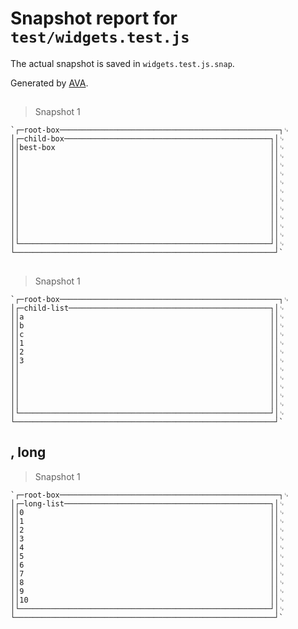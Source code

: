# Snapshot report for `test/widgets.test.js`

The actual snapshot is saved in `widgets.test.js.snap`.

Generated by [AVA](https://avajs.dev).

## <box />

> Snapshot 1

    `┌─root-box─────────────────────────────────────────────────┐␊
    │┌─child-box──────────────────────────────────────────────┐│␊
    ││best-box                                                ││␊
    ││                                                        ││␊
    ││                                                        ││␊
    ││                                                        ││␊
    ││                                                        ││␊
    ││                                                        ││␊
    ││                                                        ││␊
    ││                                                        ││␊
    ││                                                        ││␊
    ││                                                        ││␊
    ││                                                        ││␊
    │└────────────────────────────────────────────────────────┘│␊
    └──────────────────────────────────────────────────────────┘`

## <list />

> Snapshot 1

    `┌─root-box─────────────────────────────────────────────────┐␊
    │┌─child-list─────────────────────────────────────────────┐│␊
    ││a                                                       ││␊
    ││b                                                       ││␊
    ││c                                                       ││␊
    ││1                                                       ││␊
    ││2                                                       ││␊
    ││3                                                       ││␊
    ││                                                        ││␊
    ││                                                        ││␊
    ││                                                        ││␊
    ││                                                        ││␊
    ││                                                        ││␊
    │└────────────────────────────────────────────────────────┘│␊
    └──────────────────────────────────────────────────────────┘`

## <list />, long

> Snapshot 1

    `┌─root-box─────────────────────────────────────────────────┐␊
    │┌─long-list──────────────────────────────────────────────┐│␊
    ││0                                                       ││␊
    ││1                                                       ││␊
    ││2                                                       ││␊
    ││3                                                       ││␊
    ││4                                                       ││␊
    ││5                                                       ││␊
    ││6                                                       ││␊
    ││7                                                       ││␊
    ││8                                                       ││␊
    ││9                                                       ││␊
    ││10                                                      ││␊
    │└────────────────────────────────────────────────────────┘│␊
    └──────────────────────────────────────────────────────────┘`

